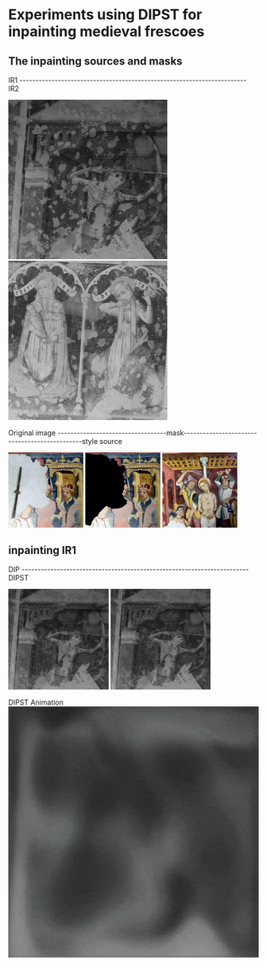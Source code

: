 # Experiments using DIPST for inpainting medieval frescoes
## The inpainting sources and masks 
IR1 ----------------------------------------------------------------------- IR2 


![IR1](https://github.com/fmerizzi/DIPST_inpainting/blob/main/inpainting_sources/IR-1GIF.gif)
![IR2](https://github.com/fmerizzi/DIPST_inpainting/blob/main/inpainting_sources/IR-2GIF.gif)


Original image ----------------------------------mask----------------------------------------------style source 

<img src="https://github.com/fmerizzi/DIPST_inpainting/blob/main/inpainting_sources/DSC_0148crop1.jpeg" width=30% height=30%> <img src="https://github.com/fmerizzi/DIPST_inpainting/blob/main/inpainting_sources/DSC_0148crop1_mask%26image.jpeg" width=30% height=30%> <img src="https://github.com/fmerizzi/DIPST_inpainting/blob/main/inpainting_sources/DSC_0148crop2.jpeg" width=30% height=30%>

## inpainting IR1

DIP ----------------------------------------------------------------------- DIPST 

<img src="https://github.com/fmerizzi/DIPST_inpainting/blob/main/inpainting_results/2022-11-29%2011:57:52.864176stWgh-0.02dip.png" width=40% height=40%> 
<img src="https://github.com/fmerizzi/DIPST_inpainting/blob/main/inpainting_results/2022-11-29%2012:03:45.907329stWgh-0.02dipst.png" width=40% height=40%> 


DIPST Animation 
![DIPST](https://github.com/fmerizzi/DIPST_inpainting/blob/main/gif1/gif.gif)
